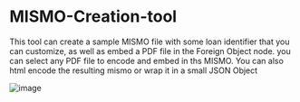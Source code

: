 # MISMO-Creation-tool
This tool can create a sample MISMO file with some loan identifier that you can customize, as well as embed a PDF file in the Foreign Object node. you can select any PDF file to encode and embed in ths MISMO. You can also html encode the resulting mismo or wrap it in a small JSON Object


![image](https://user-images.githubusercontent.com/9623964/46031402-9e268580-c0ad-11e8-93d7-773c75a3bd4f.png)
